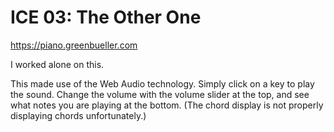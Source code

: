 # ICE 03: The Other One
https://piano.greenbueller.com


I worked alone on this.

This made use of the Web Audio technology. Simply click on a key to play the sound. Change the volume with the volume slider at the top, and see what notes you are playing at the bottom. (The chord display is not properly displaying chords unfortunately.)
